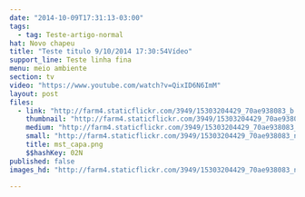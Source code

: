 ```yaml
---
date: "2014-10-09T17:31:13-03:00"
tags:
  - tag: Teste-artigo-normal
hat: Novo chapeu
title: "Teste titulo 9/10/2014 17:30:54Vídeo"
support_line: Teste linha fina
menu: meio ambiente
section: tv
video: "https://www.youtube.com/watch?v=QixID6N6ImM"
layout: post
files:
  - link: "http://farm4.staticflickr.com/3949/15303204429_70ae938083_b.jpg"
    thumbnail: "http://farm4.staticflickr.com/3949/15303204429_70ae938083_t.jpg"
    medium: "http://farm4.staticflickr.com/3949/15303204429_70ae938083_z.jpg"
    small: "http://farm4.staticflickr.com/3949/15303204429_70ae938083_n.jpg"
    title: mst_capa.png
    $$hashKey: 02N
published: false
images_hd: "http://farm4.staticflickr.com/3949/15303204429_70ae938083_n.jpg"

---
```

